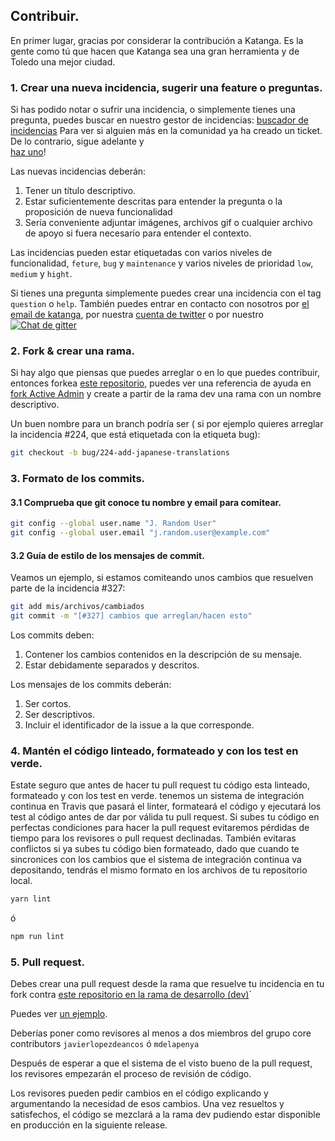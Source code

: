 ## Contribuir.

En primer lugar, gracias por considerar la contribución a Katanga. Es la gente como tú que hacen que Katanga sea una 
gran herramienta y de Toledo una mejor ciudad.

### 1. Crear una nueva incidencia, sugerir una feature o preguntas.

Si has podido notar o sufrir una incidencia, o simplemente tienes una pregunta, puedes buscar en nuestro gestor de 
incidencias:
[buscador de incidencias](https://github.com/swcraftersclm/katangapp-frontend/issues?)
Para ver si alguien más en la comunidad ya ha creado un ticket. De lo contrario, sigue adelante y  
[haz uno](https://github.com/swcraftersclm/katangapp-frontend/issues/new)!

Las nuevas incidencias deberán:

1. Tener un título descriptivo.
2. Estar suficientemente descritas para entender la pregunta o la proposición de nueva funcionalidad
3. Sería conveniente adjuntar imágenes, archivos gif o cualquier archivo de apoyo  si fuera necesario para entender 
el contexto.

Las incidencias pueden estar etiquetadas con varios niveles de funcionalidad, `feture`, `bug` y `maintenance` y varios 
niveles de prioridad `low`, `medium` y `hight`.

Si tienes una pregunta simplemente puedes crear una incidencia con el tag `question` o `help`. También puedes entrar 
en contacto con nosotros por [el email de katanga](mailto:katangapp@gmail.com), por nuestra 
[cuenta de twitter](https://twitter.com/katangapp) o por nuestro 
[![Chat de gitter](https://badges.gitter.im/craftsmanshipToledo/katanga/craftsmanshipToledo.svg)](https://gitter.im/craftsmanshipToledo/katanga)

### 2. Fork & crear una rama.

Si hay algo que piensas que puedes arreglar o en lo que puedes contribuir, entonces forkea
[este repositorio](https://github.com/swcraftersclm/katangapp-frontend), 
puedes ver una referencia de ayuda en
[fork Active Admin](https://help.github.com/articles/fork-a-repo) y create a partir de la rama dev una rama con 
un nombre descriptivo.

Un buen nombre para un branch podría ser ( si por ejemplo quieres arreglar la incidencia #224, que está etiquetada con
la etiqueta bug):

```sh
git checkout -b bug/224-add-japanese-translations
```

### 3. Formato de los commits.

#### 3.1 Comprueba que git conoce tu nombre y email para comitear.

```sh
git config --global user.name "J. Random User"
git config --global user.email "j.random.user@example.com"
```

#### 3.2 Guía de estilo de los mensajes de commit.

Veamos un ejemplo, si estamos comiteando unos cambios que resuelven parte de la incidencia #327:

```sh
git add mis/archivos/cambiados
git commit -m "[#327] cambios que arreglan/hacen esto"
``` 

Los commits deben:

1. Contener los cambios contenidos en la descripción de su mensaje.
2. Estar debidamente separados y descritos.

Los mensajes de los commits deberán:

1. Ser cortos.
2. Ser descriptivos.
3. Incluir el identificador de la issue a la que corresponde.


### 4. Mantén el código linteado, formateado y con los test en verde.

Estate seguro que antes de hacer tu pull request tu código esta linteado, formateado y con los test en verde. tenemos un
sistema de integración continua en Travis que pasará el linter, formateará el código y ejecutará los test al código 
antes de dar por válida tu pull request. Si subes tu código en perfectas condiciones para hacer la pull request 
evitaremos pérdidas de tiempo para los revisores o pull request declinadas. También evitaras conflictos si ya subes tu 
código bien formateado, dado que cuando te sincronices con los cambios que el sistema de integración continua va 
depositando, tendrás el mismo formato en los archivos de tu repositorio local.

```sh
yarn lint
```

ó

```sh
npm run lint
```

### 5. Pull request.

Debes crear una pull request desde la rama que resuelve tu incidencia en tu fork contra 
[este repositorio en la rama de desarrollo (dev)](https://github.com/swcraftersclm/katangapp-frontend)`

Puedes ver [un ejemplo](https://github.com/swcraftersclm/katangapp-frontend/pull/90).

Deberías poner como revisores al menos a dos miembros del grupo core contributors `javierlopezdeancos` ó `mdelapenya` 

Después de esperar a que el sistema de el visto bueno de la pull request, los revisores empezarán el proceso de revisión
de código.

Los revisores pueden pedir cambios en el código explicando y argumentando la necesidad de esos cambios. Una vez resueltos
y satisfechos, el código se mezclará a la rama dev pudiendo estar disponible en producción en la siguiente release.

